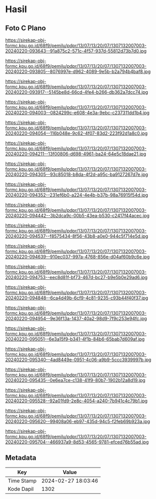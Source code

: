 # Hasil

## Foto C Plano

https://sirekap-obj-formc.kpu.go.id/68f9/pemilu/pdpr/13/07/13/20/07/1307132007003-20240220-093643--91a875c2-571c-4f57-937d-55812d73b7d0.jpg

https://sirekap-obj-formc.kpu.go.id/68f9/pemilu/pdpr/13/07/13/20/07/1307132007003-20240220-093805--8076997e-d962-4089-9e5b-b2a794b4baf8.jpg

https://sirekap-obj-formc.kpu.go.id/68f9/pemilu/pdpr/13/07/13/20/07/1307132007003-20240220-093917--5145be8d-66cd-4fe4-b266-db362a7dcc74.jpg

https://sirekap-obj-formc.kpu.go.id/68f9/pemilu/pdpr/13/07/13/20/07/1307132007003-20240220-094003--0824299c-e608-4e3a-9ebc-c237311dd1b4.jpg

https://sirekap-obj-formc.kpu.go.id/68f9/pemilu/pdpr/13/07/13/20/07/1307132007003-20240220-094054--116b048e-9c62-4f07-83d2-223f92d1a8c0.jpg

https://sirekap-obj-formc.kpu.go.id/68f9/pemilu/pdpr/13/07/13/20/07/1307132007003-20240220-094211--13f00806-d698-4961-ba24-64e5c18dae21.jpg

https://sirekap-obj-formc.kpu.go.id/68f9/pemilu/pdpr/13/07/13/20/07/1307132007003-20240220-094305--93c85018-b8da-4f2d-a95c-ba9127267d7e.jpg

https://sirekap-obj-formc.kpu.go.id/68f9/pemilu/pdpr/13/07/13/20/07/1307132007003-20240220-094352--231ef6b0-a224-4e4b-b37b-98a76915f54d.jpg

https://sirekap-obj-formc.kpu.go.id/68f9/pemilu/pdpr/13/07/13/20/07/1307132007003-20240220-094442--3b2dca9c-00b5-43ea-b530-c2417f44acec.jpg

https://sirekap-obj-formc.kpu.go.id/68f9/pemilu/pdpr/13/07/13/20/07/1307132007003-20240220-094537--f8575434-8f56-43b8-a0e0-944c5f714e5d.jpg

https://sirekap-obj-formc.kpu.go.id/68f9/pemilu/pdpr/13/07/13/20/07/1307132007003-20240220-094639--910ec037-997a-4768-856e-d04af60b9c6e.jpg

https://sirekap-obj-formc.kpu.go.id/68f9/pemilu/pdpr/13/07/13/20/07/1307132007003-20240220-094753--eec8d81f-bf73-467d-bc27-b9e5b0e29ad6.jpg

https://sirekap-obj-formc.kpu.go.id/68f9/pemilu/pdpr/13/07/13/20/07/1307132007003-20240220-094848--6ca4d49b-6cf9-4c81-9235-c93b44f40f37.jpg

https://sirekap-obj-formc.kpu.go.id/68f9/pemilu/pdpr/13/07/13/20/07/1307132007003-20240220-094954--9e36f13a-1437-40a2-98d9-7f9c253e94fc.jpg

https://sirekap-obj-formc.kpu.go.id/68f9/pemilu/pdpr/13/07/13/20/07/1307132007003-20240220-095051--6e3a15f9-b341-4f1b-84b6-65bab7d609af.jpg

https://sirekap-obj-formc.kpu.go.id/68f9/pemilu/pdpr/13/07/13/20/07/1307132007003-20240220-095340--4ad8449e-0951-4c06-a9b9-5ccc3939997b.jpg

https://sirekap-obj-formc.kpu.go.id/68f9/pemilu/pdpr/13/07/13/20/07/1307132007003-20240220-095435--0e6ea7ce-c138-41f9-80b7-1902b12a8d19.jpg

https://sirekap-obj-formc.kpu.go.id/68f9/pemilu/pdpr/13/07/13/20/07/1307132007003-20240220-095528--92a01fd9-2e8c-4054-a240-7b941c4c79b1.jpg

https://sirekap-obj-formc.kpu.go.id/68f9/pemilu/pdpr/13/07/13/20/07/1307132007003-20240220-095620--99408a06-eb97-435d-94c5-f2feb69b923a.jpg

https://sirekap-obj-formc.kpu.go.id/68f9/pemilu/pdpr/13/07/13/20/07/1307132007003-20240220-095704--466937a9-8d53-4565-9781-efced76b55ad.jpg


## Metadata

| Key        | Value               |
| ---------- | ------------------- |
| Time Stamp | 2024-02-27 18:03:46 |
| Kode Dapil | 1302                |



